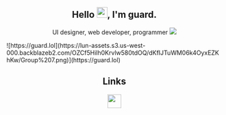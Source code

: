 <h2 align="center">Hello <img src="https://media.giphy.com/media/hvRJCLFzcasrR4ia7z/giphy.gif" width="25px">, I'm guard.</h2>
<p align="center">UI designer, web developer, programmer
 <a href="https://discord.com/users/473251000619237376"><img src="https://discord.c99.nl/widget/theme-1/473251000619237376.png" /></a>
</p>
![https://guard.lol](https://lun-assets.s3.us-west-000.backblazeb2.com/OZCf5Hilh0Krvlw580tdOQ/dKfIJTuWM06k4OyxEZKhKw/Group%207.png)](https://guard.lol)

<h2 align="center">Links</h2>

<p align="center" >
<a href="https://guard.lol/discord"><img height="32" width="32" src="https://raw.githubusercontent.com/simple-icons/simple-icons/develop/icons/discord.svg" /></a>

